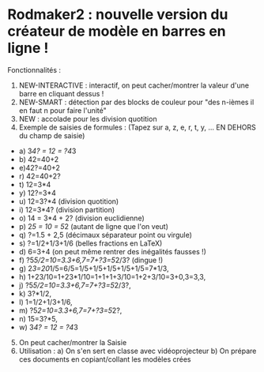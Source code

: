 # Rodmaker2 : nouvelle version du créateur de modèle en barres en ligne !

Fonctionnalités :
1. NEW-INTERACTIVE : interactif, on peut cacher/montrer la valeur d'une barre en cliquant dessus !
2. NEW-SMART : détection par des blocks de couleur pour "des n-ièmes il en faut n pour faire l'unité"
3. NEW : accolade pour les division quotition
4. Exemple de saisies de formules : (Tapez sur a, z, e, r, t, y, ... EN DEHORS du champ de saisie)
* a) 3*4? = 12 = ?4*3
* b) 42=40+2
* e)42?=40+2
* r) 42=40+2?
* t) 12=3*4
* y) 12?=3*4
* u) 12=3?*4 (division quotition)
* i) 12=3*4? (division partition)
* o) 14 = 3*4 + 2? (division euclidienne)
* p) 2*5 = 10 = 5*2 (autant de ligne que l'on veut)
* q) ?=1.5 + 2,5 (décimaux séparateur point ou virgule)
* s) ?=1/2+1/3+1/6 (belles fractions en LaTeX)
* d) 6=3+4 (on peut même rentrer des inégalités fausses !)
* f) ?5*5/2=10=3.3+6,7=7+?3=5*2/3? (dingue !)
* g) 2*3=20*1/5=6/5=1/5+1/5+1/5+1/5+1/5=7*1/3,
* h) 1+23/10=1+23*1/10=1+1+1+3/10=1+2+3/10=3+0,3=3,3,
* j) ?5*5/2=10=3.3+6,7=7+?3=5*2/3?,
* k) 3?*1/2,
* l) 1=1/2+1/3+1/6,
* m) ?5*2=10=3.3+6,7=7+?3=5*2?,
* n) 15=3?*5,
* w) 3*4? = 12 = ?4*3
5. On peut cacher/montrer la Saisie
6. Utilisation :
    a) On s'en sert en classe avec vidéoprojecteur
    b) On prépare ces documents en copiant/collant les modèles crées